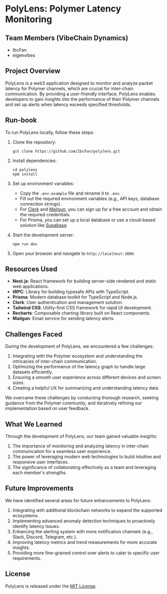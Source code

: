 # PolyLens: Polymer Latency Monitoring

## Team Members (VibeChain Dynamics)
- IbcFan
- eigenvibes

## Project Overview
PolyLens is a web3 application designed to monitor and analyze packet latency for Polymer channels, which are crucial for inter-chain communication. By providing a user-friendly interface, PolyLens enables developers to gain insights into the performance of their Polymer channels and set up alerts when latency exceeds specified thresholds.

## Run-book
To run PolyLens locally, follow these steps:

1. Clone the repository:
   ```
   git clone https://github.com/IbcFan/polylens.git
   ```

2. Install dependencies:
   ```
   cd polylens
   npm install
   ```

3. Set up environment variables:
   - Copy the `.env.example` file and rename it to `.env`. 
   - Fill out the required environment variables (e.g., API keys, database connection strings).
   - For [Clerk](clerk.com) and [Mailgun](https:/mailgun.com/), you can sign up for a free account and obtain the required credentials.
   - For Prisma, you can set up a local database or use a cloud-based solution like [Supabase](https://supabase.com/).

4. Start the development server:
   ```
   npm run dev
   ```

5. Open your browser and navigate to `http://localhost:3000`.

## Resources Used
- **Next.js**: React framework for building server-side rendered and static web applications.
- **tRPC**: Library for building typesafe APIs with TypeScript.
- **Prisma**: Modern database toolkit for TypeScript and Node.js.
- **Clerk**: User authentication and management solution.
- **Tailwind CSS**: Utility-first CSS framework for rapid UI development.
- **Recharts**: Composable charting library built on React components.
- **Mailgun**: Email service for sending latency alerts.

## Challenges Faced
During the development of PolyLens, we encountered a few challenges:

1. Integrating with the Polymer ecosystem and understanding the intricacies of inter-chain communication.
2. Optimizing the performance of the latency graph to handle large datasets efficiently.
3. Ensuring a smooth user experience across different devices and screen sizes.
4. Creating a helpful UX for summarizing and understanding latency data.

We overcame these challenges by conducting thorough research, seeking guidance from the Polymer community, and iteratively refining our implementation based on user feedback.

## What We Learned
Through the development of PolyLens, our team gained valuable insights:

1. The importance of monitoring and analyzing latency in inter-chain communication for a seamless user experience.
2. The power of leveraging modern web technologies to build intuitive and responsive user interfaces.
3. The significance of collaborating effectively as a team and leveraging each member's strengths.

## Future Improvements
We have identified several areas for future enhancements to PolyLens:

1. Integrating with additional blockchain networks to expand the supported ecosystems.
2. Implementing advanced anomaly detection techniques to proactively identify latency issues.
3. Enhancing the alerting system with more notification channels (e.g., Slack, Discord, Telegram, etc.).
4. Improving latency metrics and trend measurements for more accurate insights.
5. Providing more fine-grained control over alerts to cater to specific user requirements.

## License
PolyLens is released under the [MIT License](https://opensource.org/licenses/MIT).